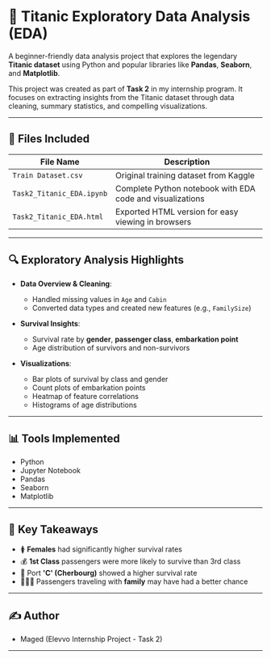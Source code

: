 # 🚢 Titanic Exploratory Data Analysis (EDA)

A beginner-friendly data analysis project that explores the legendary **Titanic dataset** using Python and popular libraries like **Pandas**, **Seaborn**, and **Matplotlib**.

This project was created as part of **Task 2** in my internship program. It focuses on extracting insights from the Titanic dataset through data cleaning, summary statistics, and compelling visualizations.

---

## 📁 Files Included

| File Name                   | Description                                               |
| --------------------------- | --------------------------------------------------------- |
| `Train Dataset.csv`       | Original training dataset from Kaggle                     |
| `Task2_Titanic_EDA.ipynb` | Complete Python notebook with EDA code and visualizations |
| `Task2_Titanic_EDA.html`  | Exported HTML version for easy viewing in browsers        |

---

## 🔍 Exploratory Analysis Highlights

- **Data Overview & Cleaning**:

  - Handled missing values in `Age` and `Cabin`
  - Converted data types and created new features (e.g., `FamilySize`)
- **Survival Insights**:

  - Survival rate by **gender**, **passenger class**, **embarkation point**
  - Age distribution of survivors and non-survivors
- **Visualizations**:

  - Bar plots of survival by class and gender
  - Count plots of embarkation points
  - Heatmap of feature correlations
  - Histograms of age distributions

---

## 📊 Tools Implemented

- Python
- Jupyter Notebook
- Pandas
- Seaborn
- Matplotlib

---

## 🎯 Key Takeaways

- 🚺 **Females** had significantly higher survival rates
- 💰 **1st Class** passengers were more likely to survive than 3rd class
- 🌊 Port **'C' (Cherbourg)** showed a higher survival rate
- 👨‍👩‍👧 Passengers traveling with **family** may have had a better chance

---


## ✍️ Author

- Maged (Elevvo Internship Project - Task 2)

---
